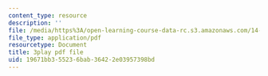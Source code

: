```yaml
---
content_type: resource
description: ''
file: /media/https%3A/open-learning-course-data-rc.s3.amazonaws.com/14-01sc-principles-of-microeconomics-fall-2011/19671bb355236bab36422e03957398bd_Offa8tyTRQE.pdf
file_type: application/pdf
resourcetype: Document
title: 3play pdf file
uid: 19671bb3-5523-6bab-3642-2e03957398bd
---
```

